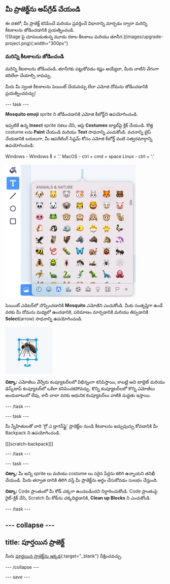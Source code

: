 ## మీ ప్రాజెక్ట్‌ను అప్‌గ్రేడ్ చేయండి

<div style="display: flex; flex-wrap: wrap">
<div style="flex-basis: 200px; flex-grow: 1; margin-right: 15px;">
ఈ దశలో, మీ ప్రాజెక్ట్ కనిపించే మరియు ప్రవర్తించే విధానాన్ని మార్చడం ద్వారా మరిన్ని కీటకాలను జోడించడానికి ప్రయత్నించండి.
</div>
<div>
![Stage పై చూపబడుతున్న మూడు రకాల కీటకాలు మరియు తూనీగ.](images/upgrade-project.png){:width="300px"}
</div>
</div>

### మరిన్ని కీటకాలను జోడించండి

మరిన్ని కీటకాలను జోడించండి. తూనీగకు పట్టుకోవడం కష్టం అయ్యేలా, మీరు వాటిని వేగంగా కదిలేలా చేయాల్సి రావచ్చు.

మీరు మీ స్వంత కీటకాలను పెయింట్ చేయవచ్చు లేదా ఎమోజి దోమను జోడించడానికి ప్రయత్నించవచ్చు!

--- task ---

**Mosquito emoji** sprite ని జోడించడానికి ఎమోజి కీబోర్డ్‌ని ఉపయోగించండి.

ఇప్పటికే ఉన్న **Insect** sprite నకలు చేసి, ఆపై **Costumes** ట్యాబ్‌పై క్లిక్ చేయండి. కొత్త costume లను **Paint** చేయండి మరియు **Text** సాధనాన్ని ఎంచుకోండి. వచనాన్ని టైప్ చేయడానికి బదులుగా, మీ ఆపరేటింగ్ సిస్టమ్ కోసం ఎమోజి కీబోర్డ్ వంటి సత్వరమార్గాన్ని ఉపయోగించండి:

Windows - Windows కీ + '.' 
MacOS - ctrl + cmd + space 
Linux - ctrl + '.'

!['animals and nature' వర్గంతో పాప్అప్ ఎమోజి కీబోర్డ్ ఎంచుకోబడింది.](images/emoji-keyboard.png)

పెయింట్ ఎడిటర్‌లో చొప్పించడానికి **Mosquito** ఎమోజీని ఎంచుకోండి. మీకు సంతృప్తిగా ఉండే వరకు మీ దోమను మధ్యలో ఉంచడానికి, పరిమాణం మార్చడానికి మరియు తిప్పడానికి **Select**(arrow) సాధనాన్ని ఉపయోగించండి.

![పెయింట్ ఎడిటర్‌లో mosquito ఎమోజి.](images/emoji-mosquito.png)

**చిట్కా:** ఎమోజీలు వేర్వేరు కంప్యూటర్‌లలో విభిన్నంగా కనిపిస్తాయి, కాబట్టి అవి టాబ్లెట్ మరియు డెస్క్‌టాప్ కంప్యూటర్‌లో ఒకేలా కనిపించకపోవచ్చు. కొన్ని కంప్యూటర్‌లలో కొన్ని ఎమోజీలు అందుబాటులో లేవు, కానీ చాలా వరకు ఆధునిక కంప్యూటర్‌లు వాటికి మద్దతు ఇస్తాయి.

--- /task ---

--- task ---

మీ స్నేహితులతో వారి 'గ్రో ఎ డ్రాగన్‌ఫ్లై' ప్రాజెక్ట్‌ల నుండి కీటకాలను ఇచ్చుపుచ్చు కోవడానికి మీ Backpack ని ఉపయోగించండి.

[[[scratch-backpack]]]

--- /task ---

--- task ---

**చిట్కా:** మీ అన్ని sprite లు మరియు costume లు సరైన పేర్లను కలిగి ఉన్నాయని తనిఖీ చేయండి. మీరు తర్వాత దానికి తిరిగి వస్తే మీ ప్రాజెక్ట్‌ను అర్థం చేసుకోవడం సులభం చేస్తుంది.

**చిట్కా:** Code ప్రాంతంలో మీ కోడ్ చక్కగా ఉంచబడిందని నిర్ధారించుకోండి. Code ప్రాంతంపై రైట్-క్లిక్ చేసి, Scratch మీ కోడ్‌ను చక్కదిద్దడానికి, **Clean up Blocks** ని ఎంచుకోండి.

--- /task ---

--- collapse ---
---
title: పూర్తయిన ప్రాజెక్ట్
---

మీరు [పూర్తయిన ప్రాజెక్ట్‌ను ఇక్కడ](https://scratch.mit.edu/projects/660054403/){:target="_blank"} వీక్షించవచ్చు.

--- /collapse ---

--- save ---

